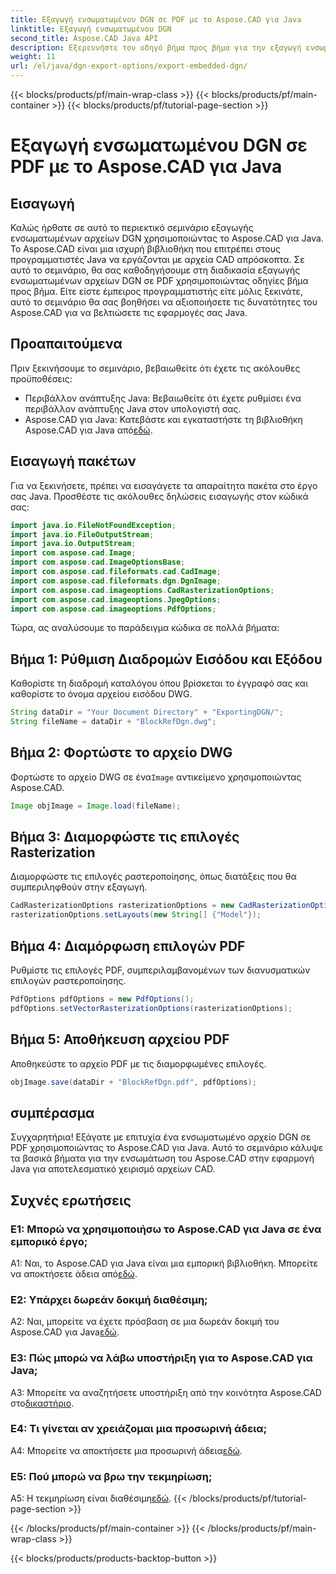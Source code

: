 ```yaml
---
title: Εξαγωγή ενσωματωμένου DGN σε PDF με το Aspose.CAD για Java
linktitle: Εξαγωγή ενσωματωμένου DGN
second_title: Aspose.CAD Java API
description: Εξερευνήστε τον οδηγό βήμα προς βήμα για την εξαγωγή ενσωματωμένων αρχείων DGN σε PDF χρησιμοποιώντας το Aspose.CAD για Java. Βελτιώστε τις εφαρμογές σας Java με απρόσκοπτη διαχείριση αρχείων CAD.
weight: 11
url: /el/java/dgn-export-options/export-embedded-dgn/
---
```


{{< blocks/products/pf/main-wrap-class >}}
{{< blocks/products/pf/main-container >}}
{{< blocks/products/pf/tutorial-page-section >}}

# Εξαγωγή ενσωματωμένου DGN σε PDF με το Aspose.CAD για Java

## Εισαγωγή

Καλώς ήρθατε σε αυτό το περιεκτικό σεμινάριο εξαγωγής ενσωματωμένων αρχείων DGN χρησιμοποιώντας το Aspose.CAD για Java. Το Aspose.CAD είναι μια ισχυρή βιβλιοθήκη που επιτρέπει στους προγραμματιστές Java να εργάζονται με αρχεία CAD απρόσκοπτα. Σε αυτό το σεμινάριο, θα σας καθοδηγήσουμε στη διαδικασία εξαγωγής ενσωματωμένων αρχείων DGN σε PDF χρησιμοποιώντας οδηγίες βήμα προς βήμα. Είτε είστε έμπειρος προγραμματιστής είτε μόλις ξεκινάτε, αυτό το σεμινάριο θα σας βοηθήσει να αξιοποιήσετε τις δυνατότητες του Aspose.CAD για να βελτιώσετε τις εφαρμογές σας Java.

## Προαπαιτούμενα

Πριν ξεκινήσουμε το σεμινάριο, βεβαιωθείτε ότι έχετε τις ακόλουθες προϋποθέσεις:
- Περιβάλλον ανάπτυξης Java: Βεβαιωθείτε ότι έχετε ρυθμίσει ένα περιβάλλον ανάπτυξης Java στον υπολογιστή σας.
-  Aspose.CAD για Java: Κατεβάστε και εγκαταστήστε τη βιβλιοθήκη Aspose.CAD για Java από[εδώ](https://releases.aspose.com/cad/java/).

## Εισαγωγή πακέτων

Για να ξεκινήσετε, πρέπει να εισαγάγετε τα απαραίτητα πακέτα στο έργο σας Java. Προσθέστε τις ακόλουθες δηλώσεις εισαγωγής στον κώδικά σας:

```java
import java.io.FileNotFoundException;
import java.io.FileOutputStream;
import java.io.OutputStream;
import com.aspose.cad.Image;
import com.aspose.cad.ImageOptionsBase;
import com.aspose.cad.fileformats.cad.CadImage;
import com.aspose.cad.fileformats.dgn.DgnImage;
import com.aspose.cad.imageoptions.CadRasterizationOptions;
import com.aspose.cad.imageoptions.JpegOptions;
import com.aspose.cad.imageoptions.PdfOptions;
```

Τώρα, ας αναλύσουμε το παράδειγμα κώδικα σε πολλά βήματα:

## Βήμα 1: Ρύθμιση Διαδρομών Εισόδου και Εξόδου

Καθορίστε τη διαδρομή καταλόγου όπου βρίσκεται το έγγραφό σας και καθορίστε το όνομα αρχείου εισόδου DWG.

```java
String dataDir = "Your Document Directory" + "ExportingDGN/";
String fileName = dataDir + "BlockRefDgn.dwg";
```

## Βήμα 2: Φορτώστε το αρχείο DWG

 Φορτώστε το αρχείο DWG σε ένα`Image` αντικείμενο χρησιμοποιώντας Aspose.CAD.

```java
Image objImage = Image.load(fileName);
```

## Βήμα 3: Διαμορφώστε τις επιλογές Rasterization

Διαμορφώστε τις επιλογές ραστεροποίησης, όπως διατάξεις που θα συμπεριληφθούν στην εξαγωγή.

```java
CadRasterizationOptions rasterizationOptions = new CadRasterizationOptions();
rasterizationOptions.setLayouts(new String[] {"Model"});
```

## Βήμα 4: Διαμόρφωση επιλογών PDF

Ρυθμίστε τις επιλογές PDF, συμπεριλαμβανομένων των διανυσματικών επιλογών ραστεροποίησης.

```java
PdfOptions pdfOptions = new PdfOptions();
pdfOptions.setVectorRasterizationOptions(rasterizationOptions);
```

## Βήμα 5: Αποθήκευση αρχείου PDF

Αποθηκεύστε το αρχείο PDF με τις διαμορφωμένες επιλογές.
```java
objImage.save(dataDir + "BlockRefDgn.pdf", pdfOptions);
```

## συμπέρασμα

Συγχαρητήρια! Εξάγατε με επιτυχία ένα ενσωματωμένο αρχείο DGN σε PDF χρησιμοποιώντας το Aspose.CAD για Java. Αυτό το σεμινάριο κάλυψε τα βασικά βήματα για την ενσωμάτωση του Aspose.CAD στην εφαρμογή Java για αποτελεσματικό χειρισμό αρχείων CAD.

## Συχνές ερωτήσεις

### Ε1: Μπορώ να χρησιμοποιήσω το Aspose.CAD για Java σε ένα εμπορικό έργο;

 A1: Ναι, το Aspose.CAD για Java είναι μια εμπορική βιβλιοθήκη. Μπορείτε να αποκτήσετε άδεια από[εδώ](https://purchase.aspose.com/buy).

### Ε2: Υπάρχει δωρεάν δοκιμή διαθέσιμη;

 A2: Ναι, μπορείτε να έχετε πρόσβαση σε μια δωρεάν δοκιμή του Aspose.CAD για Java[εδώ](https://releases.aspose.com/).

### Ε3: Πώς μπορώ να λάβω υποστήριξη για το Aspose.CAD για Java;

A3: Μπορείτε να αναζητήσετε υποστήριξη από την κοινότητα Aspose.CAD στο[δικαστήριο](https://forum.aspose.com/c/cad/19).

### Ε4: Τι γίνεται αν χρειάζομαι μια προσωρινή άδεια;

 A4: Μπορείτε να αποκτήσετε μια προσωρινή άδεια[εδώ](https://purchase.aspose.com/temporary-license/).

### Ε5: Πού μπορώ να βρω την τεκμηρίωση;

 A5: Η τεκμηρίωση είναι διαθέσιμη[εδώ](https://reference.aspose.com/cad/java/).
{{< /blocks/products/pf/tutorial-page-section >}}

{{< /blocks/products/pf/main-container >}}
{{< /blocks/products/pf/main-wrap-class >}}

{{< blocks/products/products-backtop-button >}}
